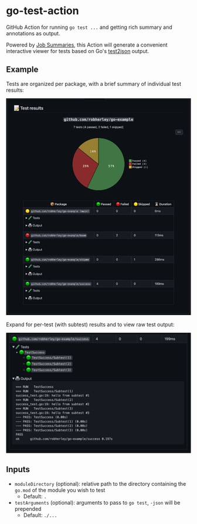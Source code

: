 # go-test-action

GitHub Action for running `go test ...` and getting rich summary and annotations as output.

Powered by [Job Summaries](https://github.blog/2022-05-09-supercharging-github-actions-with-job-summaries/), this Action will generate a convenient interactive viewer for tests based on Go's [test2json](https://pkg.go.dev/cmd/test2json) output.

## Example

Tests are organized per package, with a brief summary of individual test results:

![summary overview](docs/img/overview.png)

Expand for per-test (with subtest) results and to view raw test output:

![summary expanded](docs/img/expanded.png)

## Inputs

- `moduleDirectory` (optional): relative path to the directory containing the `go.mod` of the module you wish to test
  - Default: `.`
- `testArguments` (optional): arguments to pass to `go test`, `-json` will be prepended
  - Default: `./...`

